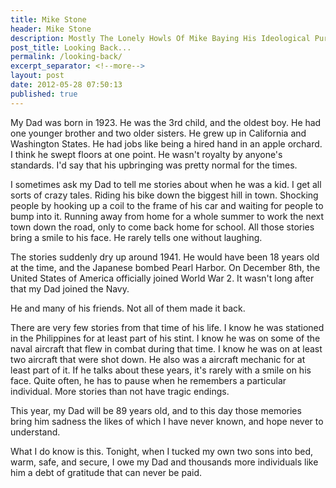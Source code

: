 ```yaml
---
title: Mike Stone
header: Mike Stone
description: Mostly The Lonely Howls Of Mike Baying His Ideological Purity At The Moon
post_title: Looking Back...
permalink: /looking-back/
excerpt_separator: <!--more-->
layout: post
date: 2012-05-28 07:50:13
published: true
---
```



My Dad was born in 1923. He was the 3rd child, and the oldest boy. He had one younger brother and two older sisters. He grew up in California and Washington States. He had jobs like being a hired hand in an apple orchard. I think he swept floors at one point. He wasn't royalty by anyone's standards. I'd say that his upbringing was pretty normal for the times.

I sometimes ask my Dad to tell me stories about when he was a kid. I get all sorts of crazy tales. Riding his bike down the biggest hill in town. Shocking people by hooking up a coil to the frame of his car and waiting for people to bump into it. Running away from home for a whole summer to work the next town down the road, only to come back home for school. All those stories bring a smile to his face. He rarely tells one without laughing.

The stories suddenly dry up around 1941. He would have been 18 years old at the time, and the Japanese bombed Pearl Harbor. On December 8th, the United States of America officially joined World War 2. It wasn't long after that my Dad joined the Navy.

He and many of his friends. Not all of them made it back.

There are very few stories from that time of his life. I know he was stationed in the Philippines for at least part of his stint. I know he was on some of the naval aircraft that flew in combat during that time. I know he was on at least two aircraft that were shot down. He also was a aircraft mechanic for at least part of it. If he talks about these years, it's rarely with a smile on his face. Quite often, he has to pause when he remembers a particular individual. More stories than not have tragic endings.

This year, my Dad will be 89 years old, and to this day those memories bring him sadness the likes of which I have never known, and hope never to understand.

What I do know is this. Tonight, when I tucked my own two sons into bed, warm, safe, and secure, I owe my Dad and thousands more individuals like him a debt of gratitude that can never be paid.

